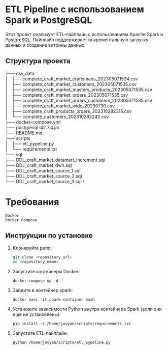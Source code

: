 # ETL Pipeline с использованием Spark и PostgreSQL

Этот проект реализует ETL-пайплайн с использованием Apache Spark и PostgreSQL. Пайплайн поддерживает инкрементальную загрузку данных и создание витрины данных.
## Cтруктура проекта
├── csv_data \
│   ├── complete_craft_market_craftsmans_202305071534.csv \
│   ├── complete_craft_market_customers_202305071535.csv \
│   ├── complete_craft_market_masters_products_202305071535.csv \
│   ├── complete_craft_market_orders_202305071535.csv \
│   ├── complete_craft_market_orders_customers_202305071535.csv \
│   ├── complete_craft_market_wide_20230730.csv \
│   ├── complete_craft_products_orders_202310282315.csv \
│   └── complete_customers_202310282242.csv \
├── docker-compose.yml \
├── postgresql-42.7.4.jar \
├── README.md \
├── scripts \
│   ├── etl_pypeline.py \
│   └── requirements.txt \
└── sql \
    ├── DDL_craft_market_datamart_increment.sql \
    ├── DDL_craft_market_dwh.sql \
    ├── DDL_craft_market_source_1.sql \
    ├── DDL_craft_market_source_2.sql \
    └── DDL_craft_market_source_3.sql \


# Требования
    Docker
    Docker Compose

## Инструкции по установке

1. Клонируйте репо:
   ```bash
   git clone <repository_url>
   cd <repository_name>
   ```

2. Запустите контейнеры Docker:
    ```
    docker-compose up -d
    ```

3. Зайдите в контейнер spark:
   ```
   docker exec -it spark-container bash
    ```

4. Установите зависимости Python внутри контейнера Spark (если они ещё не установлены):
   ```
   pip install -r /home/jovyan/scripts/requirements.txt
   ```

5. Запустите ETL-пайплайн:
   ```
   python /home/jovyan/scripts/etl_pypeline.py
   ```

